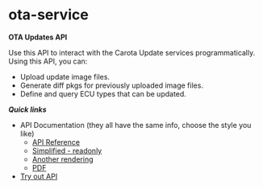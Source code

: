 # ota-service


**OTA Updates API**

Use this API to interact with the Carota Update services programmatically.
Using this API, you can:
- Upload update image files.
- Generate diff pkgs for previously uploaded image files.
- Define and query ECU types that can be updated.

***Quick links***
- API Documentation (they all have the same info, choose the style you like)
  - [API Reference](https://sunvir.github.io/ota-service/apispec.html)
  - [Simplified - readonly](https://sunvir.github.io/ota-service/apispec-readview.html)
  - [Another rendering](https://sunvir.stoplight.io/docs/ota-service/OTAService.json)
  - [PDF](https://sunvir.github.io/ota-service/apispec-pdf.html)
- [Try out API](https://sunvir.stoplight.io/docs/ota-service/OTAService.json)
